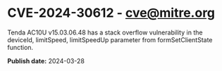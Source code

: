 # CVE-2024-30612 - cve@mitre.org

Tenda AC10U v15.03.06.48 has a stack overflow vulnerability in the deviceId, limitSpeed, limitSpeedUp parameter from formSetClientState function.

**Publish date:** 2024-03-28
